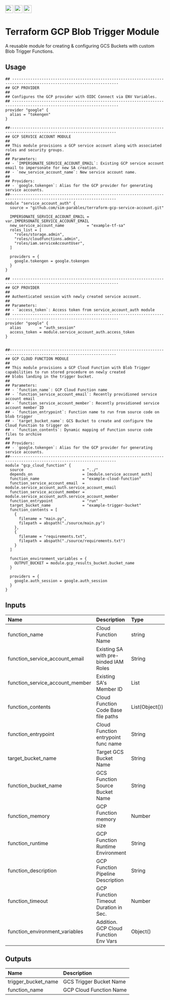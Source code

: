 <p float="left">
  <img id="b-0" src="https://img.shields.io/badge/terraform-%235835CC.svg?style=for-the-badge&logo=terraform&logoColor=white" height="25px"/>
  <img id="b-1" src="https://img.shields.io/badge/Google_Cloud-4285F4?style=for-the-badge&logo=google-cloud&logoColor=white" height="25px"/>
  <img id="b-2" src="https://img.shields.io/github/actions/workflow/status/sim-parables/terraform-gcp-blob-trigger/tf-integration-test.yml?style=flat&logo=github&label=CD%20(September%202025)" height="25px"/>
</p>

# Terraform GCP Blob Trigger Module

A reusable module for creating & configuring GCS Buckets with custom Blob Trigger Functions.

## Usage

```hcl
## ---------------------------------------------------------------------------------------------------------------------
## GCP PROVIDER
##
## Configures the GCP provider with OIDC Connect via ENV Variables.
## ---------------------------------------------------------------------------------------------------------------------
provider "google" {
  alias = "tokengen"
}

##---------------------------------------------------------------------------------------------------------------------
## GCP SERVICE ACCOUNT MODULE
##
## This module provisions a GCP service account along with associated roles and security groups.
##
## Parameters:
## - `IMPERSONATE_SERVICE_ACCOUNT_EMAIL`: Existing GCP service account email to impersonate for new SA creation.
## - `new_service_account_name`: New service account name.
##
## Providers:
## - `google.tokengen`: Alias for the GCP provider for generating service accounts.
##---------------------------------------------------------------------------------------------------------------------
module "service_account_auth" {
  source = "github.com/sim-parables/terraform-gcp-service-account.git"

  IMPERSONATE_SERVICE_ACCOUNT_EMAIL = var.IMPERSONATE_SERVICE_ACCOUNT_EMAIL
  new_service_account_name          = "example-tf-sa"
  roles_list = [
    "roles/storage.admin",
    "roles/cloudfunctions.admin",
    "roles/iam.serviceAccountUser",
  ]

  providers = {
    google.tokengen = google.tokengen
  }
}

## ---------------------------------------------------------------------------------------------------------------------
## GCP PROVIDER
##
## Authenticated session with newly created service account.
##
## Parameters:
## - `access_token`: Access token from service_account_auth module
## ---------------------------------------------------------------------------------------------------------------------
provider "google" {
  alias        = "auth_session"
  access_token = module.service_account_auth.access_token
}


##---------------------------------------------------------------------------------------------------------------------
## GCP CLOUD FUNCTION MODULE
##
## This module provisions a GCP Cloud Function with Blob Trigger capabilities to run stored procedure on newly created
## blobs landing in the trigger bucket.
##
## Parameters:
## - `function_name`: GCP Cloud Function name
## - `function_service_account_email`: Recently providioned service account email
## - `function_service_account_member`: Recently providioned service account member ID
## - `function_entrypoint`: Function name to run from source code on blob trigger
## - `target_bucket_name`: GCS Bucket to create and configure the Cloud Function to trigger on
## - `function_contents`: Dynamic mapping of Function source code files to archive
##
## Providers:
## - `google.tokengen`: Alias for the GCP provider for generating service accounts.
##---------------------------------------------------------------------------------------------------------------------
module "gcp_cloud_function" {
  source                          = "../"
  depends_on                      = [module.service_account_auth]
  function_name                   = "example-cloud-function"
  function_service_account_email  = module.service_account_auth.service_account_email
  function_service_account_member = module.service_account_auth.service_account_member
  function_entrypoint             = "run"
  target_bucket_name              = "example-trigger-bucket"
  function_contents = [
    {
      filename = "main.py",
      filepath = abspath("./source/main.py")
    },
    {
      filename = "requirements.txt",
      filepath = abspath("./source/requirements.txt")
    }
  ]

  function_environment_variables = {
    OUTPUT_BUCKET = module.gcp_results_bucket.bucket_name
  }

  providers = {
    google.auth_session = google.auth_session
  }
}

```

## Inputs

| Name                            | Description                           | Type           | Required |
|:--------------------------------|:--------------------------------------|:---------------|:---------|
| function_name                   | Cloud Function Name                   | string         | Yes      |
| function_service_account_email  | Existing SA with pre-binded IAM Roles | String         | Yes      |
| function_service_account_member | Existing SA's Member ID               | List           | Yes      |
| function_contents               | Cloud Function Code Base file paths   | List(Object()) | Yes      |
| function_entrypoint             | Cloud Function entrypoint func name   | String         | Yes      |
| target_bucket_name              | Target GCS Bucket Name                | String         | No       |
| function_bucket_name            | GCS Function Source Bucket Name       | String         | No       |
| function_memory                 | GCP Function memory size              | Number         | No       |
| function_runtime                | GCP Function Runtime Environment      | String         | No       |
| function_description            | GCP Function Pipeline Description     | String         | No       |
| function_timeout                | GCP Function Timeout Duration in Sec. | Number         | No       |
| function_environment_variables  | Addition. GCP Cloud Function Env Vars | Object()       | No       |  

## Outputs

| Name                   | Description                            |
|:-----------------------|:---------------------------------------|
| trigger_bucket_name    | GCS Trigger Bucket Name                |
| function_name          | GCP Cloud Function Name                |
